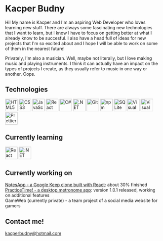 # Kacper Budny

Hi! My name is Kacper and I'm an aspiring Web Developer who loves learning new stuff. There are always some fascinating new technologies that I want to learn, but I know I have to focus on getting better at what I already know to be succesful. I also have a head full of ideas for new projects that I'm so excited about and I hope I will be able to work on some of them in the nearest future!

Privately, I'm also a musician. Well, maybe not literally, but I love making music and playing instruments. I think it can actually have an impact on the types of projects I create, as they usually refer to music in one way or another. Oops.

## Technologies

<a href="https://www.w3.org/TR/html5/" title="HTML5"><img src="https://github.com/tomchen/stack-icons/blob/master/logos/html-5.svg" alt="HTML5" width="40px" height="40px"></a>
<a href="https://www.w3.org/TR/CSS/" title="CSS3"><img src="https://github.com/tomchen/stack-icons/blob/master/logos/css-3.svg" alt="CSS3" width="40px" height="40px"></a>
<a href="https://developer.mozilla.org/en-US/docs/Web/JavaScript" title="JavaScript"><img src="https://github.com/tomchen/stack-icons/blob/master/logos/javascript.svg" alt="JavaScript" width="40px" height="40px"></a>
<a href="https://reactjs.org/" title="React"><img src="https://github.com/tomchen/stack-icons/blob/master/logos/react.svg" alt="React" width="40px" height="40px"></a>
<a href="https://csharp.net/" title="C#"><img src="https://github.com/tomchen/stack-icons/blob/master/logos/c-sharp.svg" alt="C#" width="40px" height="40px"></a>
<a href="https://www.microsoft.com/net" title=".NET"><img src="https://github.com/tomchen/stack-icons/blob/master/logos/dotnet.svg" alt=".NET" width="40px" height="40px"></a>
<a href="https://git-scm.com/" title="Git"><img src="https://github.com/tomchen/stack-icons/blob/master/logos/git-icon.svg" alt="Git" width="40px" height="40px"></a>
<a href="https://www.npmjs.com/" title="npm"><img src="https://github.com/tomchen/stack-icons/blob/master/logos/npm.svg" alt="npm" width="40px" height="40px"></a>
<a href="https://www.sqlite.org/" title="SQLite"><img src="https://github.com/tomchen/stack-icons/blob/master/logos/sqlite.svg" alt="SQLite" width="40px" height="40px"></a>
<a href="https://code.visualstudio.com/" title="Visual Studio Code"><img src="https://github.com/tomchen/stack-icons/blob/master/logos/visual-studio-code.svg" alt="Visual Studio Code" width="40px" height="40px"></a>
<a href="https://visualstudio.microsoft.com/vs/" title="Visual Studio"><img src="https://github.com/tomchen/stack-icons/blob/master/logos/visual-studio.svg" alt="Visual Studio" width="40px" height="40px"></a>
<a href="https://prettier.io/" title="Prettier"><img src="https://github.com/tomchen/stack-icons/blob/master/logos/prettier.svg" alt="Prettier" width="40px" height="40px"></a>

## Currently learning

<a href="https://reactjs.org/" title="React"><img src="https://github.com/tomchen/stack-icons/blob/master/logos/react.svg" alt="React" width="40px" height="40px"></a>
<a href="https://www.microsoft.com/net" title=".NET"><img src="https://github.com/tomchen/stack-icons/blob/master/logos/dotnet.svg" alt=".NET" width="40px" height="40px"></a>

## Currently working on

[NotesApp - a Google Keep clone built with React](https://github.com/kacperbudny/NotesApp-WIP): about 30% finished<br/>
[PracticeTime! - a desktop metronome app](https://github.com/kacperbudny/PracticeTime): version 1.0.1 released, working on additional features<br/>
GameWeb (currently private) - a team project of a social media website for gamers

## Contact me!

kacperbudny@hotmail.com
